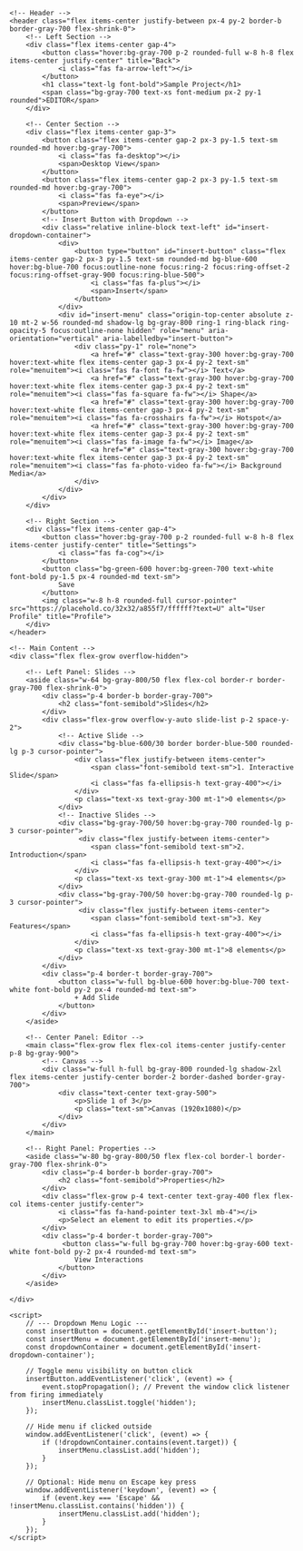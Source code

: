 <!DOCTYPE html>
<html lang="en">
<head>
    <meta charset="UTF-8">
    <meta name="viewport" content="width=device-width, initial-scale=1.0">
    <title>Enhanced Slide Editor</title>
    <script src="https://cdn.tailwindcss.com"></script>
    <link href="https://fonts.googleapis.com/css2?family=Inter:wght@400;500;600;700&display=swap" rel="stylesheet">
    <link rel="stylesheet" href="https://cdnjs.cloudflare.com/ajax/libs/font-awesome/6.4.0/css/all.min.css">
    <style>
        body {
            font-family: 'Inter', sans-serif;
        }
        /* Custom scrollbar for slide list */
        .slide-list::-webkit-scrollbar {
            width: 6px;
        }
        .slide-list::-webkit-scrollbar-track {
            background: #2d3748; /* bg-gray-800 */
        }
        .slide-list::-webkit-scrollbar-thumb {
            background: #4a5568; /* bg-gray-600 */
            border-radius: 3px;
        }
        .slide-list::-webkit-scrollbar-thumb:hover {
            background: #718096; /* bg-gray-500 */
        }
        /* Simple transition for dropdown */
        #insert-menu {
            transition: opacity 0.2s ease-out, transform 0.2s ease-out;
        }
    </style>
</head>
<body class="bg-gray-900 text-white flex flex-col h-screen overflow-hidden">

    <!-- Header -->
    <header class="flex items-center justify-between px-4 py-2 border-b border-gray-700 flex-shrink-0">
        <!-- Left Section -->
        <div class="flex items-center gap-4">
            <button class="hover:bg-gray-700 p-2 rounded-full w-8 h-8 flex items-center justify-center" title="Back">
                <i class="fas fa-arrow-left"></i>
            </button>
            <h1 class="text-lg font-bold">Sample Project</h1>
            <span class="bg-gray-700 text-xs font-medium px-2 py-1 rounded">EDITOR</span>
        </div>

        <!-- Center Section -->
        <div class="flex items-center gap-3">
            <button class="flex items-center gap-2 px-3 py-1.5 text-sm rounded-md hover:bg-gray-700">
                <i class="fas fa-desktop"></i>
                <span>Desktop View</span>
            </button>
            <button class="flex items-center gap-2 px-3 py-1.5 text-sm rounded-md hover:bg-gray-700">
                <i class="fas fa-eye"></i>
                <span>Preview</span>
            </button>
            <!-- Insert Button with Dropdown -->
            <div class="relative inline-block text-left" id="insert-dropdown-container">
                <div>
                    <button type="button" id="insert-button" class="flex items-center gap-2 px-3 py-1.5 text-sm rounded-md bg-blue-600 hover:bg-blue-700 focus:outline-none focus:ring-2 focus:ring-offset-2 focus:ring-offset-gray-900 focus:ring-blue-500">
                        <i class="fas fa-plus"></i>
                        <span>Insert</span>
                    </button>
                </div>
                <div id="insert-menu" class="origin-top-center absolute z-10 mt-2 w-56 rounded-md shadow-lg bg-gray-800 ring-1 ring-black ring-opacity-5 focus:outline-none hidden" role="menu" aria-orientation="vertical" aria-labelledby="insert-button">
                    <div class="py-1" role="none">
                        <a href="#" class="text-gray-300 hover:bg-gray-700 hover:text-white flex items-center gap-3 px-4 py-2 text-sm" role="menuitem"><i class="fas fa-font fa-fw"></i> Text</a>
                        <a href="#" class="text-gray-300 hover:bg-gray-700 hover:text-white flex items-center gap-3 px-4 py-2 text-sm" role="menuitem"><i class="fas fa-square fa-fw"></i> Shape</a>
                        <a href="#" class="text-gray-300 hover:bg-gray-700 hover:text-white flex items-center gap-3 px-4 py-2 text-sm" role="menuitem"><i class="fas fa-crosshairs fa-fw"></i> Hotspot</a>
                        <a href="#" class="text-gray-300 hover:bg-gray-700 hover:text-white flex items-center gap-3 px-4 py-2 text-sm" role="menuitem"><i class="fas fa-image fa-fw"></i> Image</a>
                        <a href="#" class="text-gray-300 hover:bg-gray-700 hover:text-white flex items-center gap-3 px-4 py-2 text-sm" role="menuitem"><i class="fas fa-photo-video fa-fw"></i> Background Media</a>
                    </div>
                </div>
            </div>
        </div>

        <!-- Right Section -->
        <div class="flex items-center gap-4">
            <button class="hover:bg-gray-700 p-2 rounded-full w-8 h-8 flex items-center justify-center" title="Settings">
                <i class="fas fa-cog"></i>
            </button>
            <button class="bg-green-600 hover:bg-green-700 text-white font-bold py-1.5 px-4 rounded-md text-sm">
                Save
            </button>
            <img class="w-8 h-8 rounded-full cursor-pointer" src="https://placehold.co/32x32/a855f7/ffffff?text=U" alt="User Profile" title="Profile">
        </div>
    </header>

    <!-- Main Content -->
    <div class="flex flex-grow overflow-hidden">

        <!-- Left Panel: Slides -->
        <aside class="w-64 bg-gray-800/50 flex flex-col border-r border-gray-700 flex-shrink-0">
            <div class="p-4 border-b border-gray-700">
                <h2 class="font-semibold">Slides</h2>
            </div>
            <div class="flex-grow overflow-y-auto slide-list p-2 space-y-2">
                <!-- Active Slide -->
                <div class="bg-blue-600/30 border border-blue-500 rounded-lg p-3 cursor-pointer">
                    <div class="flex justify-between items-center">
                        <span class="font-semibold text-sm">1. Interactive Slide</span>
                        <i class="fas fa-ellipsis-h text-gray-400"></i>
                    </div>
                    <p class="text-xs text-gray-300 mt-1">0 elements</p>
                </div>
                <!-- Inactive Slides -->
                <div class="bg-gray-700/50 hover:bg-gray-700 rounded-lg p-3 cursor-pointer">
                     <div class="flex justify-between items-center">
                        <span class="font-semibold text-sm">2. Introduction</span>
                        <i class="fas fa-ellipsis-h text-gray-400"></i>
                    </div>
                    <p class="text-xs text-gray-300 mt-1">4 elements</p>
                </div>
                <div class="bg-gray-700/50 hover:bg-gray-700 rounded-lg p-3 cursor-pointer">
                     <div class="flex justify-between items-center">
                        <span class="font-semibold text-sm">3. Key Features</span>
                        <i class="fas fa-ellipsis-h text-gray-400"></i>
                    </div>
                    <p class="text-xs text-gray-300 mt-1">8 elements</p>
                </div>
            </div>
            <div class="p-4 border-t border-gray-700">
                <button class="w-full bg-blue-600 hover:bg-blue-700 text-white font-bold py-2 px-4 rounded-md text-sm">
                    + Add Slide
                </button>
            </div>
        </aside>

        <!-- Center Panel: Editor -->
        <main class="flex-grow flex flex-col items-center justify-center p-8 bg-gray-900">
            <!-- Canvas -->
            <div class="w-full h-full bg-gray-800 rounded-lg shadow-2xl flex items-center justify-center border-2 border-dashed border-gray-700">
                <div class="text-center text-gray-500">
                    <p>Slide 1 of 3</p>
                    <p class="text-sm">Canvas (1920x1080)</p>
                </div>
            </div>
        </main>

        <!-- Right Panel: Properties -->
        <aside class="w-80 bg-gray-800/50 flex flex-col border-l border-gray-700 flex-shrink-0">
            <div class="p-4 border-b border-gray-700">
                <h2 class="font-semibold">Properties</h2>
            </div>
            <div class="flex-grow p-4 text-center text-gray-400 flex flex-col items-center justify-center">
                <i class="fas fa-hand-pointer text-3xl mb-4"></i>
                <p>Select an element to edit its properties.</p>
            </div>
            <div class="p-4 border-t border-gray-700">
                 <button class="w-full bg-gray-700 hover:bg-gray-600 text-white font-bold py-2 px-4 rounded-md text-sm">
                    View Interactions
                </button>
            </div>
        </aside>

    </div>

    <script>
        // --- Dropdown Menu Logic ---
        const insertButton = document.getElementById('insert-button');
        const insertMenu = document.getElementById('insert-menu');
        const dropdownContainer = document.getElementById('insert-dropdown-container');

        // Toggle menu visibility on button click
        insertButton.addEventListener('click', (event) => {
            event.stopPropagation(); // Prevent the window click listener from firing immediately
            insertMenu.classList.toggle('hidden');
        });

        // Hide menu if clicked outside
        window.addEventListener('click', (event) => {
            if (!dropdownContainer.contains(event.target)) {
                insertMenu.classList.add('hidden');
            }
        });

        // Optional: Hide menu on Escape key press
        window.addEventListener('keydown', (event) => {
            if (event.key === 'Escape' && !insertMenu.classList.contains('hidden')) {
                insertMenu.classList.add('hidden');
            }
        });
    </script>
</body>
</html>
